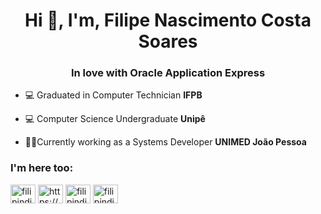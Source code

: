 <h1 align="center">Hi 👋, I'm, Filipe Nascimento Costa Soares</h1>
<h3 align="center">In love with Oracle Application Express</h3>

- 💻 Graduated in Computer Technician **IFPB**

- 💻 Computer Science Undergraduate **Unipê**

- 👨‍💻Currently working as a Systems Developer **UNIMED João Pessoa**

<h3 align="left">I'm here too:</h3>
<p align="left">
<a href="https://twitter.com/filipindie" target="blank"><img align="center" src="https://cdn.jsdelivr.net/npm/simple-icons@3.0.1/icons/twitter.svg" alt="filipindie" height="30" width="40" /></a>
<a href="https://linkedin.com/in/https://www.linkedin.com/in/filipe-nascimento-costa-soares-602bb11b4/" target="blank"><img align="center" src="https://cdn.jsdelivr.net/npm/simple-icons@3.0.1/icons/linkedin.svg" alt="https://www.linkedin.com/in/filipe-nascimento-costa-soares-602bb11b4/" height="30" width="40" /></a>
<a href="https://instagram.com/filipe_acht" target="blank"><img align="center" src="https://cdn.jsdelivr.net/npm/simple-icons@3.0.1/icons/instagram.svg" alt="filipindie" height="30" width="40" /></a>
<a href="https://stackexchange.com/users/21429571/filipe-costa" target="blank"><img align="center" src="https://cdn.jsdelivr.net/npm/simple-icons@3.0.1/icons/stackoverflow.svg" alt="filipindie" height="30" width="40" /></a>
</p>

